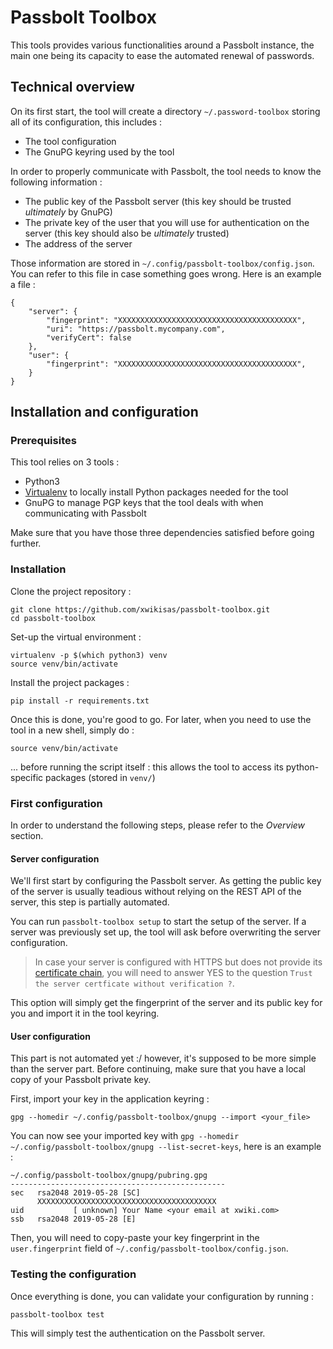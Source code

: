 # Passbolt Toolbox

This tools provides various functionalities around a Passbolt instance, the main one being its capacity to ease
the automated renewal of passwords.

## Technical overview

On its first start, the tool will create a directory `~/.password-toolbox` storing all of its configuration, this includes :
* The tool configuration
* The GnuPG keyring used by the tool

In order to properly communicate with Passbolt, the tool needs to know the following information :
* The public key of the Passbolt server (this key should be trusted *ultimately* by GnuPG)
* The private key of the user that you will use for authentication on the server (this key should also be *ultimately* trusted)
* The address of the server

Those information are stored in `~/.config/passbolt-toolbox/config.json`. You can refer to this file in case something goes wrong. Here is an example a file :

```
{
    "server": {
        "fingerprint": "XXXXXXXXXXXXXXXXXXXXXXXXXXXXXXXXXXXXXXXX",
        "uri": "https://passbolt.mycompany.com",
        "verifyCert": false
    },
    "user": {
        "fingerprint": "XXXXXXXXXXXXXXXXXXXXXXXXXXXXXXXXXXXXXXXX",
    }
}
```

## Installation and configuration

### Prerequisites

This tool relies on 3 tools :
* Python3
* [Virtualenv](https://virtualenv.pypa.io/en/stable/) to locally install Python packages needed for the tool
* GnuPG to manage PGP keys that the tool deals with when communicating with Passbolt

Make sure that you have those three dependencies satisfied before going further.

### Installation

Clone the project repository :
```
git clone https://github.com/xwikisas/passbolt-toolbox.git
cd passbolt-toolbox
```

Set-up the virtual environment :
```
virtualenv -p $(which python3) venv
source venv/bin/activate
```

Install the project packages :
```
pip install -r requirements.txt
```

Once this is done, you're good to go. For later, when you need to use the tool in a new shell, simply do :
```
source venv/bin/activate
```
... before running the script itself : this allows the tool to access its python-specific packages (stored in `venv/`)

### First configuration

In order to understand the following steps, please refer to the *Overview* section.

#### Server configuration

We'll first start by configuring the Passbolt server. As getting the public key of the server is usually teadious without relying on the REST API of the server, this step is partially automated.

You can run `passbolt-toolbox setup` to start the setup of the server. If a server was previously set up, the tool will ask before overwriting the server configuration.

> In case your server is configured with HTTPS but does not provide its [certificate chain](https://support.dnsimple.com/articles/what-is-ssl-certificate-chain/), you will need to answer YES to the question `Trust the server certficate without verification ?`.

This option will simply get the fingerprint of the server and its public key for you and import it in the tool keyring.

#### User configuration

This part is not automated yet :/ however, it's supposed to be more simple than the server part. Before continuing, make sure that you have a local copy of your Passbolt private key.

First, import your key in the application keyring :
```
gpg --homedir ~/.config/passbolt-toolbox/gnupg --import <your_file>
```

You can now see your imported key with `gpg --homedir ~/.config/passbolt-toolbox/gnupg --list-secret-keys`, here is an example :
```
~/.config/passbolt-toolbox/gnupg/pubring.gpg
------------------------------------------------
sec   rsa2048 2019-05-28 [SC]
      XXXXXXXXXXXXXXXXXXXXXXXXXXXXXXXXXXXXXXXX
uid           [ unknown] Your Name <your email at xwiki.com>
ssb   rsa2048 2019-05-28 [E]
```

Then, you will need to copy-paste your key fingerprint in the `user.fingerprint` field of `~/.config/passbolt-toolbox/config.json`.

### Testing the configuration

Once everything is done, you can validate your configuration by running :
```
passbolt-toolbox test
```

This will simply test the authentication on the Passbolt server.
